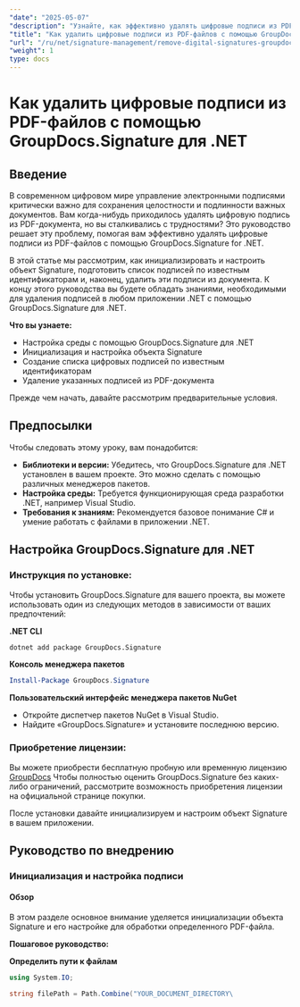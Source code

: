 ```yaml
---
"date": "2025-05-07"
"description": "Узнайте, как эффективно удалять цифровые подписи из PDF-файлов с помощью GroupDocs.Signature для .NET. Это пошаговое руководство описывает процессы установки, настройки и удаления."
"title": "Как удалить цифровые подписи из PDF-файлов с помощью GroupDocs.Signature для .NET"
"url": "/ru/net/signature-management/remove-digital-signatures-groupdocs-dotnet-pdf/"
"weight": 1
type: docs
---
```

# Как удалить цифровые подписи из PDF-файлов с помощью GroupDocs.Signature для .NET

## Введение

В современном цифровом мире управление электронными подписями критически важно для сохранения целостности и подлинности важных документов. Вам когда-нибудь приходилось удалять цифровую подпись из PDF-документа, но вы сталкивались с трудностями? Это руководство решает эту проблему, помогая вам эффективно удалять цифровые подписи из PDF-файлов с помощью GroupDocs.Signature for .NET.

В этой статье мы рассмотрим, как инициализировать и настроить объект Signature, подготовить список подписей по известным идентификаторам и, наконец, удалить эти подписи из документа. К концу этого руководства вы будете обладать знаниями, необходимыми для удаления подписей в любом приложении .NET с помощью GroupDocs.Signature для .NET.

**Что вы узнаете:**
- Настройка среды с помощью GroupDocs.Signature для .NET
- Инициализация и настройка объекта Signature
- Создание списка цифровых подписей по известным идентификаторам
- Удаление указанных подписей из PDF-документа

Прежде чем начать, давайте рассмотрим предварительные условия.

## Предпосылки

Чтобы следовать этому уроку, вам понадобится:

- **Библиотеки и версии:** Убедитесь, что GroupDocs.Signature для .NET установлен в вашем проекте. Это можно сделать с помощью различных менеджеров пакетов.
- **Настройка среды:** Требуется функционирующая среда разработки .NET, например Visual Studio.
- **Требования к знаниям:** Рекомендуется базовое понимание C# и умение работать с файлами в приложении .NET.

## Настройка GroupDocs.Signature для .NET

### Инструкция по установке:

Чтобы установить GroupDocs.Signature для вашего проекта, вы можете использовать один из следующих методов в зависимости от ваших предпочтений:

**.NET CLI**
```bash
dotnet add package GroupDocs.Signature
```

**Консоль менеджера пакетов**
```powershell
Install-Package GroupDocs.Signature
```

**Пользовательский интерфейс менеджера пакетов NuGet**
- Откройте диспетчер пакетов NuGet в Visual Studio.
- Найдите «GroupDocs.Signature» и установите последнюю версию.

### Приобретение лицензии:

Вы можете приобрести бесплатную пробную или временную лицензию [GroupDocs](https://purchase.groupdocs.com/temporary-license/) Чтобы полностью оценить GroupDocs.Signature без каких-либо ограничений, рассмотрите возможность приобретения лицензии на официальной странице покупки.

После установки давайте инициализируем и настроим объект Signature в вашем приложении.

## Руководство по внедрению

### Инициализация и настройка подписи

#### Обзор
В этом разделе основное внимание уделяется инициализации объекта Signature и его настройке для обработки определенного PDF-файла.

**Пошаговое руководство:**

**Определить пути к файлам**
```csharp
using System.IO;

string filePath = Path.Combine("YOUR_DOCUMENT_DIRECTORY\